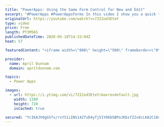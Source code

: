 ```yaml
---
title: "PowerApps: Using the Same Form Control for New and Edit"
excerpt: "#PowerApps #PowerAppsForms In this video I show you a quick tip on how to use a function to switch your PowerApps Form Mode between New and Edit.  This enables you to cut down on the number of screens and form controls by using the same screen to handle new item and existing item inputs.   For more PowerApps,"
originalUrl: https://youtube.com/watch?v=72I2od3EteY
type: video
price: Free
length: PT3M56S
publishedDateTime: 2020-05-18T14:33:04Z
heat: 57

featuredContent: "<iframe width=\"800\" height=\"500\" frameborder=\"0\" src=\"https://www.youtube.com/embed/72I2od3EteY\" allow=\"accelerometer; autoplay; encrypted-media; gyroscope; picture-in-picture\" allowfullscreen></iframe>"

provider:
  name: April Dunnam
  domain: aprildunnam.com

topics:
  - Power Apps

images:
  - url: https://i.ytimg.com/vi/72I2od3EteY/maxresdefault.jpg
    width: 1280
    height: 720
    isCached: true

secured: "YcIKAJh0gGSfv/rvYS1iINS14ZfvD4yfj5IYO6b5BPoJKbsfZ2v8cLKA2C18qI8PTDzX5kFnS8UM79m5JKzwEanBfWsyDs/A+LS9vs9LZFaP9wfCBDlf2GrRskM8bD2KLcgy2ecF5G41yRHkwB8AqNOEySkb2+B/tfELo30kG0FDKzhs3smIZgVZuViHLWp4qFE2p1z0cCV+rfGnQRxLm7Qzxhtd+ER25PNOg/sRP6tUX4lythIc/Equ9t87G4rlVJ1BqOT/ybScD/VM1bdBu0Vt5+h+KYzLSL04hevMmHuL0mLorcM4+zBy4m5kFQZnfHQqvU0oUwpNf8FE2C2T3uLgw+BqZUrkGL8H/KvYfskqEmHwQ9QCGw361wf45LwzLNQsk2Vf8tnIH1jjc0fwfABsjhZrtepQq3xc029PaCM=;7GgMA1ySmAGM34Xo+jCFcg=="
---
```


